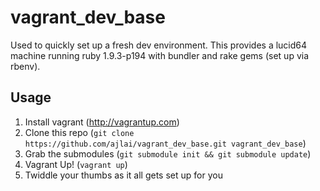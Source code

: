 vagrant_dev_base
================

Used to quickly set up a fresh dev environment.
This provides a lucid64 machine running ruby 1.9.3-p194 with bundler and rake gems (set up via rbenv).

Usage
-----

1. Install vagrant (http://vagrantup.com)
2. Clone this repo (`git clone https://github.com/ajlai/vagrant_dev_base.git vagrant_dev_base`)
3. Grab the submodules (`git submodule init && git submodule update`)
4. Vagrant Up! (`vagrant up`)
5. Twiddle your thumbs as it all gets set up for you

